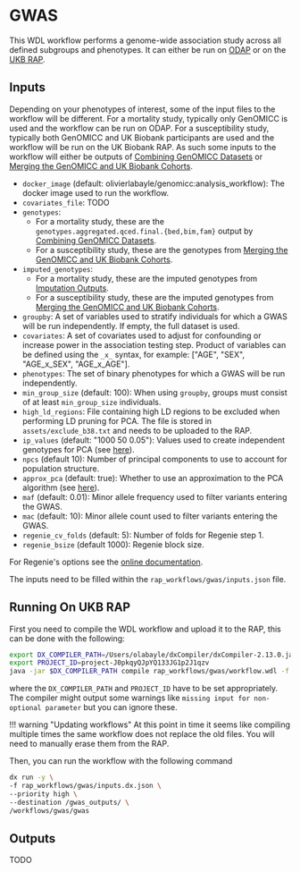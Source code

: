 # GWAS

This WDL workflow performs a genome-wide association study across all defined subgroups and phenotypes. It can either be run on [ODAP](@ref) or on the [UKB RAP](@ref). 

## Inputs

Depending on your phenotypes of interest, some of the input files to the workflow will be different. For a mortality study, typically only GenOMICC is used and the workflow can be run on ODAP. For a susceptibility study, typically both GenOMICC and UK Biobank participants are used and the workflow will be run on the UK Biobank RAP. As such some inputs to the workflow will either be outputs of [Combining GenOMICC Datasets](@ref) or [Merging the GenOMICC and UK Biobank Cohorts](@ref).

- `docker_image` (default: olivierlabayle/genomicc:analysis_workflow): The docker image used to run the workflow.
- `covariates_file`: TODO
- `genotypes`: 
  - For a mortality study, these are the `genotypes.aggregated.qced.final.{bed,bim,fam}` output by [Combining GenOMICC Datasets](@ref).
  - For a susceptibility study, these are the genotypes from [Merging the GenOMICC and UK Biobank Cohorts](@ref).
- `imputed_genotypes`:
  - For a mortality study, these are the imputed genotypes from [Imputation Outputs](@ref).
  - For a susceptibility study, these are the imputed genotypes from [Merging the GenOMICC and UK Biobank Cohorts](@ref).
- `groupby`: A set of variables used to stratify individuals for which a GWAS will be run independently. If empty, the full dataset is used.
- `covariates`: A set of covariates used to adjust for confounding or increase power in the association testing step. Product of variables can be defined using the `_x_` syntax, for example: ["AGE", "SEX", "AGE_x_SEX", "AGE_x_AGE"].
- `phenotypes`: The set of binary phenotypes for which a GWAS will be run independently.
- `min_group_size` (default: 100): When using `groupby`, groups must consist of at least `min_group_size` individuals.
- `high_ld_regions`: File containing high LD regions to be excluded when performing LD pruning for PCA. The file is stored in `assets/exclude_b38.txt` and needs to be uploaded to the RAP.
- `ip_values` (default: "1000 50 0.05"): Values used to create independent genotypes for PCA (see [here](https://www.cog-genomics.org/plink/2.0/ld)).
- `npcs` (default 10): Number of principal components to use to account for population structure.
- `approx_pca` (default: true): Whether to use an approximation to the PCA algorithm (see [here](https://www.cog-genomics.org/plink/2.0/strat)).
- `maf` (default: 0.01): Minor allele frequency used to filter variants entering the GWAS.
- `mac` (default: 10): Minor allele count used to filter variants entering the GWAS.
- `regenie_cv_folds` (default: 5): Number of folds for Regenie step 1.
- `regenie_bsize` (default 1000): Regenie block size.

For Regenie's options see the [online documentation](https://rgcgithub.github.io/regenie/options/).

The inputs need to be filled within the `rap_workflows/gwas/inputs.json` file.

## Running On UKB RAP

First you need to compile the WDL workflow and upload it to the RAP, this can be done with the following:

```bash
export DX_COMPILER_PATH=/Users/olabayle/dxCompiler/dxCompiler-2.13.0.jar
export PROJECT_ID=project-J0pkqyQJpYQ133JG1p2J1qzv
java -jar $DX_COMPILER_PATH compile rap_workflows/gwas/workflow.wdl -f -project $PROJECT_ID -folder /workflows/gwas -inputs rap_workflows/gwas/inputs.json
```

where the `DX_COMPILER_PATH` and `PROJECT_ID` have to be set appropriately. The compiler might output some warnings like `missing input for non-optional parameter` but you can ignore these.

!!! warning "Updating workflows"
    At this point in time it seems like compiling multiple times the same workflow does not replace the old files. You will need to manually erase them from the RAP.

Then, you can run the workflow with the following command

```bash
dx run -y \
-f rap_workflows/gwas/inputs.dx.json \
--priority high \
--destination /gwas_outputs/ \
/workflows/gwas/gwas
```

## Outputs

TODO